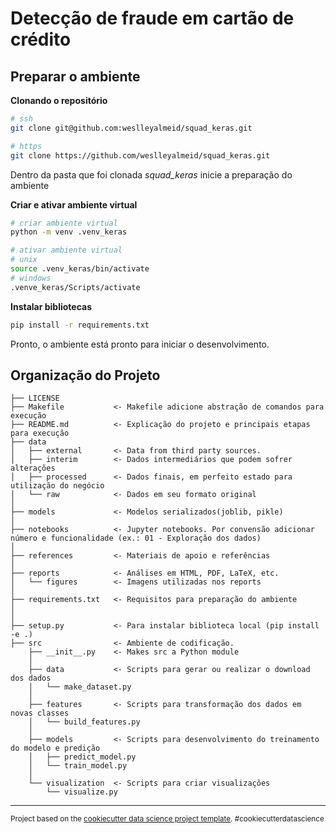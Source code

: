 Detecção de fraude em cartão de crédito
==============================


## Preparar o ambiente

**Clonando o repositório**
```sh
# ssh
git clone git@github.com:weslleyalmeid/squad_keras.git

# https
git clone https://github.com/weslleyalmeid/squad_keras.git
```

Dentro da pasta que foi clonada *squad_keras* inicie a preparação do ambiente

**Criar e ativar ambiente virtual**
```sh
# criar ambiente virtual
python -m venv .venv_keras

# ativar ambiente virtual
# unix
source .venv_keras/bin/activate
# windows
.venve_keras/Scripts/activate

```

**Instalar bibliotecas**
```sh
pip install -r requirements.txt
```

Pronto, o ambiente está pronto para iniciar o desenvolvimento.


**Organização do Projeto**
------------

    ├── LICENSE
    ├── Makefile           <- Makefile adicione abstração de comandos para execução
    ├── README.md          <- Explicação do projeto e principais etapas para execução
    ├── data
    │   ├── external       <- Data from third party sources.
    │   ├── interim        <- Dados intermediários que podem sofrer alterações
    │   ├── processed      <- Dados finais, em perfeito estado para utilização do negócio
    │   └── raw            <- Dados em seu formato original
    │
    ├── models             <- Modelos serializados(joblib, pikle)
    │
    ├── notebooks          <- Jupyter notebooks. Por convensão adicionar número e funcionalidade (ex.: 01 - Exploração dos dados)
    │
    ├── references         <- Materiais de apoio e referências
    │
    ├── reports            <- Análises em HTML, PDF, LaTeX, etc.
    │   └── figures        <- Imagens utilizadas nos reports
    │
    ├── requirements.txt   <- Requisitos para preparação do ambiente
    │                        
    │
    ├── setup.py           <- Para instalar biblioteca local (pip install -e .)
    ├── src                <- Ambiente de codificação.
        ├── __init__.py    <- Makes src a Python module
        │
        ├── data           <- Scripts para gerar ou realizar o download dos dados
        │   └── make_dataset.py
        │
        ├── features       <- Scripts para transformação dos dados em novas classes
        │   └── build_features.py
        │
        ├── models         <- Scripts para desenvolvimento do treinamento do modelo e predição
        │   ├── predict_model.py
        │   └── train_model.py
        │
        └── visualization  <- Scripts para criar visualizações
            └── visualize.py

--------

<p><small>Project based on the <a target="_blank" href="https://drivendata.github.io/cookiecutter-data-science/">cookiecutter data science project template</a>. #cookiecutterdatascience</small></p>
